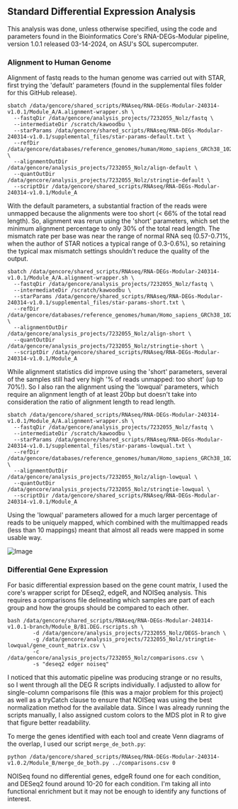 ## Standard Differential Expression Analysis

This analysis was done, unless otherwise specified, using the code and parameters found in the Bioinformatics Core's RNA-DEGs-Modular pipeline, version 1.0.1 released 03-14-2024, on ASU's SOL supercomputer.

### Alignment to Human Genome

Alignment of fastq reads to the human genome was carried out with STAR, first trying the 'default' parameters (found in the supplemental files folder for this GitHub release).

```
sbatch /data/gencore/shared_scripts/RNAseq/RNA-DEGs-Modular-240314-v1.0.1/Module_A/A.alignment-wrapper.sh \
  --fastqDir /data/gencore/analysis_projects/7232055_Nolz/fastq \
  --intermediateDir /scratch/kawoodbu \
  --starParams /data/gencore/shared_scripts/RNAseq/RNA-DEGs-Modular-240314-v1.0.1/supplemental_files/star-params-default.txt \
  --refDir /data/gencore/databases/reference_genomes/human/Homo_sapiens_GRCh38_102/star_2.7.10a_indexes \
  --alignmentOutDir /data/gencore/analysis_projects/7232055_Nolz/align-default \
  --quantOutDir /data/gencore/analysis_projects/7232055_Nolz/stringtie-default \
  --scriptDir /data/gencore/shared_scripts/RNAseq/RNA-DEGs-Modular-240314-v1.0.1/Module_A
  ```

With the default parameters, a substantial fraction of the reads were unmapped because the alignments were too short (< 66% of the total read length). So, alignment was rerun using the 'short' parameters, which set the minimum alignment percentage to only 30% of the total read length. The mismatch rate per base was near the range of normal RNA seq (0.57-0.71%, when the author of STAR notices a typical range of 0.3-0.6%), so retaining the typical max mismatch settings shouldn't reduce the quality of the output.

```
sbatch /data/gencore/shared_scripts/RNAseq/RNA-DEGs-Modular-240314-v1.0.1/Module_A/A.alignment-wrapper.sh \
  --fastqDir /data/gencore/analysis_projects/7232055_Nolz/fastq \
  --intermediateDir /scratch/kawoodbu \
  --starParams /data/gencore/shared_scripts/RNAseq/RNA-DEGs-Modular-240314-v1.0.1/supplemental_files/star-params-short.txt \
  --refDir /data/gencore/databases/reference_genomes/human/Homo_sapiens_GRCh38_102/star_2.7.10a_indexes \
  --alignmentOutDir /data/gencore/analysis_projects/7232055_Nolz/align-short \
  --quantOutDir /data/gencore/analysis_projects/7232055_Nolz/stringtie-short \
  --scriptDir /data/gencore/shared_scripts/RNAseq/RNA-DEGs-Modular-240314-v1.0.1/Module_A
```

While alignment statistics did improve using the 'short' parameters, several of the samples still had very high '% of reads unmapped: too short' (up to 70%!). So I also ran the alignment using the 'lowqual' parameters, which require an alignment length of at least 20bp but doesn't take into consideration the ratio of alignment length to read length.

```
sbatch /data/gencore/shared_scripts/RNAseq/RNA-DEGs-Modular-240314-v1.0.1/Module_A/A.alignment-wrapper.sh \
  --fastqDir /data/gencore/analysis_projects/7232055_Nolz/fastq \
  --intermediateDir /scratch/kawoodbu \
  --starParams /data/gencore/shared_scripts/RNAseq/RNA-DEGs-Modular-240314-v1.0.1/supplemental_files/star-params-lowqual.txt \
  --refDir /data/gencore/databases/reference_genomes/human/Homo_sapiens_GRCh38_102/star_2.7.10a_indexes \
  --alignmentOutDir /data/gencore/analysis_projects/7232055_Nolz/align-lowqual \
  --quantOutDir /data/gencore/analysis_projects/7232055_Nolz/stringtie-lowqual \
  --scriptDir /data/gencore/shared_scripts/RNAseq/RNA-DEGs-Modular-240314-v1.0.1/Module_A
```

Using the 'lowqual' parameters allowed for a much larger percentage of reads to be uniquely mapped, which combined with the multimapped reads (less than 10 mappings) meant that almost all reads were mapped in some usable way.

![Image](./markdown-images/STAR_QC_Reads.png)

### Differential Gene Expression

For basic differential expression based on the gene count matrix, I used the core's wrapper script for DEseq2, edgeR, and NOISeq analysis. This requires a comparisons file delineating which samples are part of each group and how the groups should be compared to each other.

```
bash /data/gencore/shared_scripts/RNAseq/RNA-DEGs-Modular-240314-v1.0.1-branch/Module_B/B1.DEG.rscripts.sh \
        -d /data/gencore/analysis_projects/7232055_Nolz/DEGS-branch \
        -g /data/gencore/analysis_projects/7232055_Nolz/stringtie-lowqual/gene_count_matrix.csv \
        -c /data/gencore/analysis_projects/7232055_Nolz/comparisons.csv \
        -s "deseq2 edger noiseq"
```

I noticed that this automatic pipeline was producing strange or no results, so I went through all the DEG R scripts individually. I adjusted to allow for single-column comparisons file (this was a major problem for this project) as well as a tryCatch clause to ensure that NOISeq was using the best normalization method for the available data. Since I was already running the scripts manually, I also assigned custom colors to the MDS plot in R to give that figure better readability.

To merge the genes identified with each tool and create Venn diagrams of the overlap, I used our script ``merge_de_both.py``:

```
python /data/gencore/shared_scripts/RNAseq/RNA-DEGs-Modular-240314-v1.0.2/Module_B/merge_de_both.py ../comparisons.csv 0
```

NOISeq found no differential genes, edgeR found one for each condition, and DESeq2 found around 10-20 for each condition. I'm taking all into functional enrichment but it may not be enough to identify any functions of interest.
